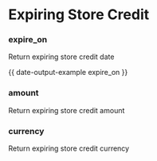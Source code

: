 # Expiring Store Credit

### expire\_on

Return expiring store credit date

{{ date-output-example expire_on }}



### amount

Return expiring store credit amount



### currency

Return expiring store credit currency

